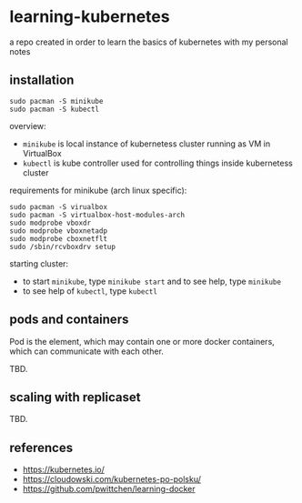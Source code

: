 # learning-kubernetes
a repo created in order to learn the basics of kubernetes with my personal notes

installation
------------

```
sudo pacman -S minikube
sudo pacman -S kubectl
```

overview:
- `minikube` is local instance of kubernetess cluster running as VM in VirtualBox
- `kubectl` is kube controller used for controlling things inside kubernetess cluster

requirements for minikube (arch linux specific):

```
sudo pacman -S virualbox
sudo pacman -S virtualbox-host-modules-arch
sudo modprobe vboxdr
sudo modprobe vboxnetadp
sudo modprobe cboxnetflt
sudo /sbin/rcvboxdrv setup
```

starting cluster:
- to start `minikube`, type `minikube start` and to see help, type `minikube`
- to see help of `kubectl`, type `kubectl`

pods and containers
-------------------

Pod is the element, which may contain one or more docker containers, which can communicate with each other.

TBD.

scaling with replicaset
-----------------------

TBD.

references
----------
- https://kubernetes.io/
- https://cloudowski.com/kubernetes-po-polsku/
- https://github.com/pwittchen/learning-docker
